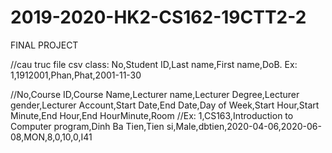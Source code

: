# 2019-2020-HK2-CS162-19CTT2-2
FINAL PROJECT

//cau truc file csv class: No,Student ID,Last name,First name,DoB. Ex: 1,1912001,Phan,Phat,2001-11-30

//No,Course ID,Course Name,Lecturer name,Lecturer Degree,Lecturer gender,Lecturer Account,Start Date,End Date,Day of Week,Start Hour,Start Minute,End Hour,End HourMinute,Room
//Ex: 1,CS163,Introduction to Computer program,Dinh Ba Tien,Tien si,Male,dbtien,2020-04-06,2020-06-08,MON,8,0,10,0,I41
